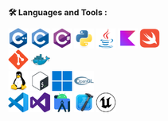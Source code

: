 <!--
**sebimih13/sebimih13** is a ✨ _special_ ✨ repository because its `README.md` (this file) appears on your GitHub profile.

Here are some ideas to get you started:

- 🔭 I’m currently working on ...
- 🌱 I’m currently learning ...
- 👯 I’m looking to collaborate on ...
- 🤔 I’m looking for help with ...
- 💬 Ask me about ...
- 📫 How to reach me: ...
- 😄 Pronouns: ...
- ⚡ Fun fact: ...
-->

### :hammer_and_wrench: Languages and Tools :
<div>
  <img src="https://github.com/devicons/devicon/blob/master/icons/cplusplus/cplusplus-original.svg" title="CPP" alt="CPP" width=40 height=40>
  <img src="https://github.com/devicons/devicon/blob/master/icons/c/c-original.svg" title="C" alt="C" width=40 height=40>
  <img src="https://github.com/devicons/devicon/blob/master/icons/csharp/csharp-original.svg" title="C#" alt="C#" width=40 height=40>
  <img src="https://github.com/devicons/devicon/blob/master/icons/python/python-original.svg" title="Python" alt="Python" width=40 height=40>
  <img src="https://github.com/devicons/devicon/blob/master/icons/java/java-original.svg" title="Java" alt="Java" width=40 height=40>
  <img src="https://github.com/devicons/devicon/blob/master/icons/kotlin/kotlin-original.svg" title="Kotlin" alt="Kotlin" width=40 height=40>
  <img src="https://github.com/devicons/devicon/blob/master/icons/swift/swift-original.svg" title="Swift" alt="Swift" width=40 height=40>
  <br>
  
  <img src="https://github.com/devicons/devicon/blob/master/icons/git/git-original.svg" title="GIT" alt="GIT" width=40 height=40>
  <img src="https://github.com/devicons/devicon/blob/master/icons/docker/docker-original.svg" title="Docker" alt="Docker" width=40 height=40>
  <br>
  
  <img src="https://github.com/devicons/devicon/blob/master/icons/linux/linux-original.svg" title="Linux" alt="Linux" width=40 height=40>
  <img src="https://github.com/devicons/devicon/blob/master/icons/bash/bash-original.svg" title="Bash" alt="Bash" width=40 height=40>
  <img src="https://github.com/devicons/devicon/blob/master/icons/windows11/windows11-original.svg" title="Windows" alt="Windows" width=40 height=40>
  
  <img src="https://github.com/devicons/devicon/blob/master/icons/opengl/opengl-original.svg" title="OpenGL" alt="OpenGL" width=40 height=40>
  <br> 
  
  <img src="https://github.com/devicons/devicon/blob/master/icons/vscode/vscode-original.svg" title="Visual Studio Code" alt="Visual Studio Code" width=40 height=40>
  <img src="https://github.com/devicons/devicon/blob/master/icons/visualstudio/visualstudio-plain.svg" title="Visual Studio" alt="Visual Studio" width=40 height=40>
  <img src="https://github.com/devicons/devicon/blob/master/icons/androidstudio/androidstudio-original.svg" title="Android Studio" alt="Android Studio" width=40 height=40>
  <img src="https://github.com/devicons/devicon/blob/master/icons/xcode/xcode-original.svg" title="Xcode" alt="Xcode" width=40 height=40>
  <img src="https://github.com/devicons/devicon/blob/master/icons/unrealengine/unrealengine-original.svg" title="Unreal Engine" alt="Unreal Engine" width=40 height=40>
</div>
